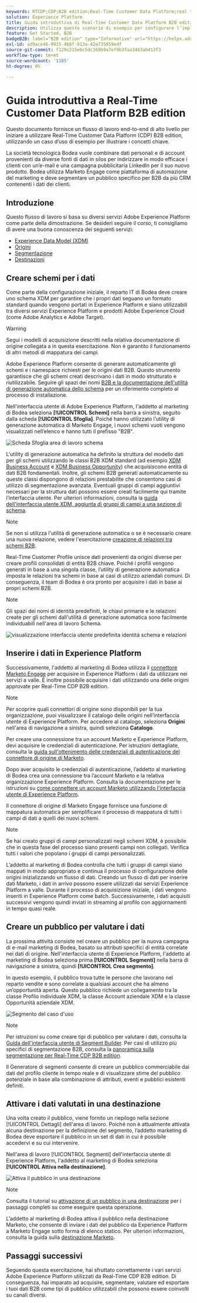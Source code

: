 ```yaml
---
keywords: RTCDP;CDP;B2B edition;Real-Time Customer Data Platform;real time customer data platform;real time cdp;b2b;cdp
solution: Experience Platform
title: Guida introduttiva di Real-Time Customer Data Platform B2B edition
description: Utilizza questo scenario di esempio per configurare l’implementazione di Adobe Real-Time Customer Data Platform B2B edition.
feature: Get Started, B2B
badgeB2B: label="B2B edition" type="Informative" url="https://helpx.adobe.com/legal/product-descriptions/real-time-customer-data-platform-b2b-edition-prime-and-ultimate-packages.html newtab=true"
exl-id: ad9ace46-9915-4b8f-913a-42e735859edf
source-git-commit: f129c215ebc5dc169b9a7ef9b3faa3463ab413f3
workflow-type: tm+mt
source-wordcount: '1185'
ht-degree: 0%

---
```


# Guida introduttiva a Real-Time Customer Data Platform B2B edition

Questo documento fornisce un flusso di lavoro end-to-end di alto livello per iniziare a utilizzare Real-Time Customer Data Platform (CDP) B2B edition, utilizzando un caso d’uso di esempio per illustrare i concetti chiave.

La società tecnologica Bodea vuole combinare dati personali e di account provenienti da diverse fonti di dati in silos per indirizzare in modo efficace i clienti con un’e-mail e una campagna pubblicitaria LinkedIn per il suo nuovo prodotto. Bodea utilizza Marketo Engage come piattaforma di automazione del marketing e deve segmentare un pubblico specifico per B2B da più CRM contenenti i dati dei clienti.

## Introduzione

Questo flusso di lavoro si basa su diversi servizi Adobe Experience Platform come parte della dimostrazione. Se desideri seguire il corso, ti consigliamo di avere una buona conoscenza dei seguenti servizi:

- [Experience Data Model (XDM)](../xdm/home.md)
- [Origini](../sources/home.md)
- [Segmentazione](../segmentation/home.md)
- [Destinazioni](../destinations/home.md)

## Creare schemi per i dati

Come parte della configurazione iniziale, il reparto IT di Bodea deve creare uno schema XDM per garantire che i propri dati seguano un formato standard quando vengono portati in Experience Platform e siano utilizzabili tra diversi servizi Experience Platform e prodotti Adobe Experience Cloud (come Adobe Analytics e Adobe Target).

>[!WARNING]
>
>Segui i modelli di acquisizione descritti nella relativa documentazione di origine collegata a in questa esercitazione. Non è garantito il funzionamento di altri metodi di mappatura dei campi.

Adobe Experience Platform consente di generare automaticamente gli schemi e i namespace richiesti per le origini dati B2B. Questo strumento garantisce che gli schemi creati descrivano i dati in modo strutturato e riutilizzabile. Seguire gli spazi dei nomi [B2B e la documentazione dell&#39;utilità di generazione automatica dello schema](../sources/connectors/adobe-applications/marketo/marketo-namespaces.md) per un riferimento completo al processo di installazione.

Nell&#39;interfaccia utente di Adobe Experience Platform, l&#39;addetto al marketing di Bodea seleziona **[!UICONTROL Schemi]** nella barra a sinistra, seguito dalla scheda **[!UICONTROL Sfoglia]**. Poiché hanno utilizzato l’utility di generazione automatica di Marketo Engage, i nuovi schemi vuoti vengono visualizzati nell’elenco e hanno tutti il prefisso &quot;B2B&quot;.

![Scheda Sfoglia area di lavoro schema](./assets/b2b-tutorial/empty-b2b-schemas.png)

L&#39;utility di generazione automatica ha definito la struttura del modello dati per gli schemi utilizzando le classi B2B XDM standard (ad esempio [XDM Business Account](../xdm/classes/b2b/business-account.md) e [XDM Business Opportunity](../xdm/classes/b2b/business-opportunity.md)) che acquisiscono entità di dati B2B fondamentali. Inoltre, gli schemi B2B generati automaticamente su queste classi dispongono di relazioni prestabilite che consentono casi di utilizzo di segmentazione avanzata. Eventuali gruppi di campi aggiuntivi necessari per la struttura dati possono essere creati facilmente qui tramite l’interfaccia utente. Per ulteriori informazioni, consulta la [guida dell&#39;interfaccia utente XDM, aggiunta di gruppi di campi a una sezione di schema](../xdm/ui/resources/schemas.md#add-field-groups).

>[!NOTE]
> 
>Se non si utilizza l&#39;utilità di generazione automatica o se è necessario creare una nuova relazione, vedere l&#39;esercitazione [creazione di relazioni tra schemi B2B](../xdm/tutorials/relationship-b2b.md).

Real-Time Customer Profile unisce dati provenienti da origini diverse per creare profili consolidati di entità B2B chiave. Poiché i profili vengono generati in base a una singola classe, l’utility di generazione automatica imposta le relazioni tra schemi in base ai casi di utilizzo aziendali comuni. Di conseguenza, il team di Bodea è ora pronto per acquisire i dati in base ai propri schemi B2B.

>[!NOTE]
> 
>Gli spazi dei nomi di identità predefiniti, le chiavi primarie e le relazioni create per gli schemi dall&#39;utilità di generazione automatica sono facilmente individuabili nell&#39;area di lavoro Schema.
>
>![visualizzazione interfaccia utente predefinita identità schema e relazioni](./assets/b2b-tutorial/schema-identity-relationship.png)

## Inserire i dati in Experience Platform

Successivamente, l&#39;addetto al marketing di Bodea utilizza il [connettore Marketo Engage](../sources/connectors/adobe-applications/marketo/marketo.md) per acquisire in Experience Platform i dati da utilizzare nei servizi a valle. È inoltre possibile acquisire i dati utilizzando una delle origini approvate per Real-Time CDP B2B edition.

>[!NOTE]
> 
>Per scoprire quali connettori di origine sono disponibili per la tua organizzazione, puoi visualizzare il catalogo delle origini nell’interfaccia utente di Experience Platform. Per accedere al catalogo, seleziona **Origini** nell&#39;area di navigazione a sinistra, quindi seleziona **Catalogo**.

Per creare una connessione tra un account Marketo e Experience Platform, devi acquisire le credenziali di autenticazione. Per istruzioni dettagliate, consulta la [guida sull&#39;ottenimento delle credenziali di autenticazione del connettore di origine di Marketo](../sources/connectors/adobe-applications/marketo/marketo-auth.md).

Dopo aver acquisito le credenziali di autenticazione, l’addetto al marketing di Bodea crea una connessione tra l’account Marketo e la relativa organizzazione Experience Platform. Consulta la documentazione per le istruzioni su [come connettere un account Marketo utilizzando l&#39;interfaccia utente di Experience Platform](../sources/tutorials/ui/create/adobe-applications/marketo.md).

Il connettore di origine di Marketo Engage fornisce una funzione di mappatura automatica per semplificare il processo di mappatura di tutti i campi di dati a quelli dei nuovi schemi.

>[!NOTE]
> 
>Se hai creato gruppi di campi personalizzati negli schemi XDM, è possibile che in questa fase del processo siano presenti campi non collegati. Verifica tutti i valori che popolano i gruppi di campi personalizzati.

L’addetto al marketing di Bodea controlla che tutti i gruppi di campi siano mappati in modo appropriato e continua il processo di configurazione delle origini inizializzando un flusso di dati. Creando un flusso di dati per inserire dati Marketo, i dati in arrivo possono essere utilizzati dai servizi Experience Platform a valle. Durante il processo di acquisizione iniziale, i dati vengono inseriti in Experience Platform come batch. Successivamente, i dati acquisiti successivi vengono quindi inviati in streaming al profilo con aggiornamenti in tempo quasi reale.

## Creare un pubblico per valutare i dati

La prossima attività consiste nel creare un pubblico per la nuova campagna di e-mail marketing di Bodea, basato su attributi specifici di entità correlate nei dati di origine. Nell&#39;interfaccia utente di Experience Platform, l&#39;addetto al marketing di Bodea seleziona prima **[!UICONTROL Segmenti]** nella barra di navigazione a sinistra, quindi **[!UICONTROL Crea segmento]**.

In questo esempio, il pubblico trova tutte le persone che lavorano nel reparto vendite e sono correlate a qualsiasi account che ha almeno un’opportunità aperta. Questo pubblico richiede un collegamento tra la classe Profilo individuale XDM, la classe Account aziendale XDM e la classe Opportunità aziendale XDM.

![Segmento del caso d&#39;uso](./assets/b2b-tutorial/use-case-segment.png)

>[!NOTE]
> 
>Per istruzioni su come creare tipi di pubblico per valutare i dati, consulta la [Guida dell&#39;interfaccia utente di Segment Builder](../segmentation/ui/segment-builder.md). Per casi di utilizzo più specifici di segmentazione B2B, consulta la [panoramica sulla segmentazione per Real-Time CDP B2B edition](./segmentation/b2b.md).

Il Generatore di segmenti consente di creare un pubblico commerciabile dai dati del profilo cliente in tempo reale e di visualizzare stime del pubblico potenziale in base alla combinazione di attributi, eventi e pubblici esistenti definiti.

## Attivare i dati valutati in una destinazione

Una volta creato il pubblico, viene fornito un riepilogo nella sezione [!UICONTROL Dettagli] dell&#39;area di lavoro. Poiché non è attualmente attivata alcuna destinazione per la definizione del segmento, l’addetto marketing di Bodea deve esportare il pubblico in un set di dati in cui è possibile accedervi e su cui intervenire.

Nell&#39;area di lavoro [!UICONTROL Segmenti] dell&#39;interfaccia utente di Experience Platform, l&#39;addetto al marketing di Bodea seleziona **[!UICONTROL Attiva nella destinazione]**.

![Attiva il pubblico in una destinazione](./assets/b2b-tutorial/activate-to-destination.png)

>[!NOTE]
> 
>Consulta il tutorial su [attivazione di un pubblico in una destinazione](https://experienceleague.adobe.com/docs/marketo/using/product-docs/core-marketo-concepts/smart-lists-and-static-lists/static-lists/push-an-adobe-experience-cloud-segment-to-a-marketo-static-list.html) per i passaggi completi su come eseguire questa operazione.

L’addetto al marketing di Bodea attiva il pubblico nella destinazione Marketo, che consente di inviare i dati del pubblico da Experience Platform a Marketo Engage sotto forma di elenco statico. Per ulteriori informazioni, consulta la guida sulla [destinazione Marketo](https://experienceleague.adobe.com/docs/experience-platform/destinations/catalog/adobe/marketo-engage.html).

## Passaggi successivi

Seguendo questa esercitazione, hai sfruttato correttamente i vari servizi Adobe Experience Platform utilizzati da Real-Time CDP B2B edition. Di conseguenza, hai imparato ad acquisire, segmentare, valutare ed esportare i tuoi dati B2B come tipi di pubblico utilizzabili che possono essere coinvolti su canali diversi.

